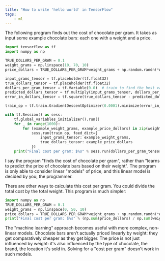```yaml
---
title: "How to write 'hello world' in TensorFlow"
tags:
	- ml
---
```


The following program finds out the cost of chocolate per gram. It takes as input some example chocolate bars: each one with a weight and a price.

```python
import tensorflow as tf
import numpy as np

TRUE_DOLLARS_PER_GRAM = 0.1
weight_grams = np.linspace(10, 70, 10)
price_dollars = TRUE_DOLLARS_PER_GRAM*weight_grams + np.random.randn(*weight_grams.shape)*0.33

input_grams_tensor = tf.placeholder(tf.float32)
true_dollars_tensor = tf.placeholder(tf.float32)
dollars_per_gram_tensor = tf.Variable(0.0)  # train to find the best value here
predicted_dollars_tensor = tf.multiply(input_grams_tensor, dollars_per_gram_tensor)  # to improve this prediction
error_in_dollars_tensor = tf.square(true_dollars_tensor - predicted_dollars_tensor)  # i.e. to minimize this error

train_op = tf.train.GradientDescentOptimizer(0.0001).minimize(error_in_dollars_tensor)

with tf.Session() as sess:
	tf.global_variables_initializer().run()
	for _ in range(1000):
		for (example_weight_grams, example_price_dollars) in zip(weight_grams, price_dollars):
			sess.run(train_op, feed_dict={
				input_grams_tensor: example_weight_grams,
				true_dollars_tensor: example_price_dollars
			})
	print("Final cost per gram: $%s" % sess.run(dollars_per_gram_tensor))
```

I say the program "finds the cost of chocolate per gram", rather than "learns to predict the price of chocolate bars based on their weight". The program is only able to consider linear "models" of price, and this linear model is decided by you, the programmer.

There are other ways to calculate this cost per gram. You could divide the total cost by the total weight. This program is much simpler:

```python
import numpy as np
TRUE_DOLLARS_PER_GRAM = 0.1
weight_grams = np.linspace(0, 50, 10)
price_dollars = TRUE_DOLLARS_PER_GRAM*weight_grams + np.random.randn(*weight_grams.shape)*0.33
print("Final cost per gram: $%s" % (np.sum(price_dollars) / np.sum(weight_grams)))
```

The "machine learning" approach becomes useful with more complex, non-linear models. Chocolate bars aren't actually priced linearly by weight: they get comparatively cheaper as they get bigger. The price is not just influenced by weight: it's also influenced by the type of chocolate, the brand, the location it's sold in. Solving for a "cost per gram" doesn't work in such models.
